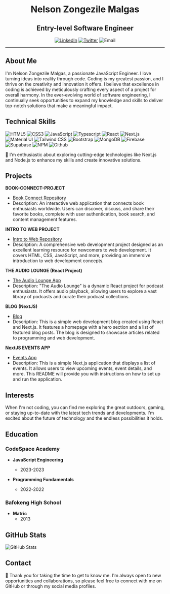<div align="center">

# Nelson Zongezile Malgas
## Entry-level Software Engineer

[![LinkedIn](https://img.shields.io/badge/-LinkedIn-blue?style=flat-square&logo=linkedin&logoColor=white)](https://www.linkedin.com/in/nelson-zongezile-malgas-58b194b2/)
[![Twitter](https://img.shields.io/badge/-Twitter-blue?style=flat-square&logo=twitter&logoColor=white)](https://twitter.com/MalgasZakes1)
![Email](https://img.shields.io/badge/-Email-red?style=flat-square&logo=gmail&logoColor=white)
</div>


---

## About Me
I'm Nelson Zongezile Malgas, a passionate JavaScript Engineer. I love turning ideas into reality through code. Coding is my greatest passion, and I thrive on the creativity and innovation it offers. I believe that excellence in coding is achieved by meticulously crafting every aspect of a project for overall harmony. In the ever-evolving world of software engineering, I continually seek opportunities to expand my knowledge and skills to deliver top-notch solutions that make a meaningful impact.

## Technical Skills
![HTML5](https://img.shields.io/badge/-HTML5-E34F26?style=flat-square&logo=html5&logoColor=white)
![CSS3](https://img.shields.io/badge/-CSS3-1572B6?style=flat-square&logo=css3)
![JavaScript](https://img.shields.io/badge/-JavaScript-black?style=flat-square&logo=javascript)
![Typescript](https://img.shields.io/badge/-Typescript-black?style=flat-square&logo=typescript)
![React](https://img.shields.io/badge/-React-black?style=flat-square&logo=react)
![Next.js](https://img.shields.io/badge/-Next.js-black?style=flat-square&logo=next.js&logoColor=white)
![Material UI](https://img.shields.io/badge/-material-black?style=flat-square&logo=mui)
![Tailwind CSS](https://img.shields.io/badge/-Tailwindcss-black?style=flat-square&logo=tailwindcss)
![Bootstrap](https://img.shields.io/badge/-Bootstrap-black?style=flat-square&logo=bootstrap)
![MongoDB](https://img.shields.io/badge/-MongoDB-black?style=flat-square&logo=mongodb)
![Firebase](https://img.shields.io/badge/-Firebase-black?style=flat-square&logo=firebase)
![Supabase](https://img.shields.io/badge/-Supabase-black?style=flat-square&logo=supabase)
![NPM](https://img.shields.io/badge/-NPM-black?style=flat-square&logo=npm)
![Github](https://img.shields.io/badge/-Github-black?style=flat-square&logo=github)



🌱 I'm enthusiastic about exploring cutting-edge technologies like Next.js and Node.js to enhance my skills and create innovative solutions.

## Projects

**BOOK-CONNECT-PROJECT**
- [Book Connect Repository](https://github.com/NelsonMALGAS/NELZON872_BCL2302_Owen_NelsonZongezileMalgas_IWA19)
- Description: An interactive web application that connects book enthusiasts worldwide. Users can discover, discuss, and share their favorite books, complete with user authentication, book search, and content management features.

**INTRO TO WEB PROJECT**
- [Intro to Web Repository](https://github.com/NelsonMALGAS/NELZON872__BCL2302_Group_Owen_NelsonZongezileMalgas_ITW9)
- Description: A comprehensive web development project designed as an excellent learning resource for newcomers to web development. It covers HTML, CSS, JavaScript, and more, providing an immersive introduction to web development concepts.

**THE AUDIO LOUNGE (React Project)**
- [The Audio Lounge App](https://the-audio-lounge.netlify.app)
- Description: "The Audio Lounge" is a dynamic React project for podcast enthusiasts. It offers audio playback, allowing users to explore a vast library of podcasts and curate their podcast collections.

**BLOG (NextJS)**
- [Blog](https://my-blog-ten-sandy.vercel.app/)
- Description: This is a simple web development blog created using React and Next.js. It features a homepage with a hero section and a list of featured blog posts. The blog is designed to showcase articles related to programming and web development.


**NextJS EVENTS APP**
- [Events App](https://next-app-rose-three.vercel.app/)
- Description: This is a simple Next.js application that displays a list of events. It allows users to view upcoming events, event details, and more. This README will provide you with instructions on how to set up and run the application.

## Interests
When I'm not coding, you can find me exploring the great outdoors, gaming, or staying up-to-date with the latest tech trends and developments. I'm excited about the future of technology and the endless possibilities it holds.

## Education

### CodeSpace Academy
- **JavaScript Engineering**
  - 2023-2023

- **Programming Fundamentals**
  - 2022-2022

### Bafokeng High School
- **Matric**
   - 2013


## GitHub Stats
![GitHub Stats](https://github-readme-stats.vercel.app/api?username=NelsonMALGAS&show_icons=true&theme=radical)

## Contact
💬 Thank you for taking the time to get to know me. I'm always open to new opportunities and collaborations, so please feel free to connect with me on GitHub or through my social media profiles.
